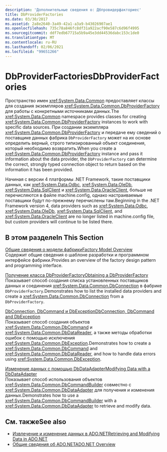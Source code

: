 ```yaml
---
description: 'Дополнительные сведения о: Дбпровидерфакториес'
title: DbProviderFactories
ms.date: 03/30/2017
ms.assetid: 2a8e2640-3a49-42a1-a3a9-b43026907ae1
ms.openlocfilehash: 735c78a846fc8df31a922acf90e587c6d96f4995
ms.sourcegitcommit: ddf7edb67715a5b9a45e3dd44536dabc153c1de0
ms.translationtype: MT
ms.contentlocale: ru-RU
ms.lasthandoff: 02/06/2021
ms.locfileid: "99651266"
---
```

# <a name="dbproviderfactories"></a><span data-ttu-id="063fb-103">DbProviderFactories</span><span class="sxs-lookup"><span data-stu-id="063fb-103">DbProviderFactories</span></span>

<span data-ttu-id="063fb-104">Пространство имен <xref:System.Data.Common> предоставляет классы для создания экземпляров <xref:System.Data.Common.DbProviderFactory> для работы с конкретными источниками данных.</span><span class="sxs-lookup"><span data-stu-id="063fb-104">The <xref:System.Data.Common> namespace provides classes for creating <xref:System.Data.Common.DbProviderFactory> instances to work with specific data sources.</span></span> <span data-ttu-id="063fb-105">При создании экземпляра <xref:System.Data.Common.DbProviderFactory> и передаче ему сведений о поставщике данных фабрика `DbProviderFactory` может на их основе определить верный, строго типизированный объект соединения, который необходимо возвратить.</span><span class="sxs-lookup"><span data-stu-id="063fb-105">When you create a <xref:System.Data.Common.DbProviderFactory> instance and pass it information about the data provider, the `DbProviderFactory` can determine the correct, strongly typed connection object to return based on the information it has been provided.</span></span>  
  
 <span data-ttu-id="063fb-106">Начиная с версии 4 платформы .NET Framework, такие поставщики данных, как <xref:System.Data.Odbc>, <xref:System.Data.OleDb>, <xref:System.Data.SqlClient> и <xref:System.Data.OracleClient>, больше не перечисляются в файле machine.config, однако настраиваемые поставщики будут по-прежнему перечислены там.</span><span class="sxs-lookup"><span data-stu-id="063fb-106">Beginning in the .NET Framework version 4, data providers such as <xref:System.Data.Odbc>, <xref:System.Data.OleDb>, <xref:System.Data.SqlClient>, and <xref:System.Data.OracleClient> are no longer listed in machine.config file, but custom providers will continue to be listed there.</span></span>  
  
## <a name="in-this-section"></a><span data-ttu-id="063fb-107">В этом разделе</span><span class="sxs-lookup"><span data-stu-id="063fb-107">In This Section</span></span>  

 [<span data-ttu-id="063fb-108">Общие сведения о модели фабрики</span><span class="sxs-lookup"><span data-stu-id="063fb-108">Factory Model Overview</span></span>](factory-model-overview.md)  
 <span data-ttu-id="063fb-109">Содержит общие сведения о шаблоне разработки и программном интерфейсе фабрики.</span><span class="sxs-lookup"><span data-stu-id="063fb-109">Provides an overview of the factory design pattern and programming interface.</span></span>  
  
 [<span data-ttu-id="063fb-110">Получение класса DbProviderFactory</span><span class="sxs-lookup"><span data-stu-id="063fb-110">Obtaining a DbProviderFactory</span></span>](obtaining-a-dbproviderfactory.md)  
 <span data-ttu-id="063fb-111">Показывает способ создания списка установленных поставщиков данных и соединения <xref:System.Data.Common.DbConnection> в фабрике `DbProviderFactory`.</span><span class="sxs-lookup"><span data-stu-id="063fb-111">Demonstrates how to list the installed data providers and create a <xref:System.Data.Common.DbConnection> from a `DbProviderFactory`.</span></span>  
  
 [<span data-ttu-id="063fb-112">DbConnection, DbCommand и DbException</span><span class="sxs-lookup"><span data-stu-id="063fb-112">DbConnection, DbCommand and DbException</span></span>](dbconnection-dbcommand-and-dbexception.md)  
 <span data-ttu-id="063fb-113">Показывает способ создания объектов <xref:System.Data.Common.DbCommand> и <xref:System.Data.Common.DbDataReader>, а также методы обработки ошибок с помощью исключения <xref:System.Data.Common.DbException>.</span><span class="sxs-lookup"><span data-stu-id="063fb-113">Demonstrates how to create a <xref:System.Data.Common.DbCommand> and <xref:System.Data.Common.DbDataReader>, and how to handle data errors using <xref:System.Data.Common.DbException>.</span></span>  
  
 [<span data-ttu-id="063fb-114">Изменение данных с помощью DbDataAdapter</span><span class="sxs-lookup"><span data-stu-id="063fb-114">Modifying Data with a DbDataAdapter</span></span>](modifying-data-with-a-dbdataadapter.md)  
 <span data-ttu-id="063fb-115">Показывает способ использования объектов <xref:System.Data.Common.DbCommandBuilder> совместно с <xref:System.Data.Common.DbDataAdapter> для получения и изменения данных.</span><span class="sxs-lookup"><span data-stu-id="063fb-115">Demonstrates how to use a <xref:System.Data.Common.DbCommandBuilder> with a <xref:System.Data.Common.DbDataAdapter> to retrieve and modify data.</span></span>  
  
## <a name="see-also"></a><span data-ttu-id="063fb-116">См. также</span><span class="sxs-lookup"><span data-stu-id="063fb-116">See also</span></span>

- [<span data-ttu-id="063fb-117">Извлечение и изменение данных в ADO.NET</span><span class="sxs-lookup"><span data-stu-id="063fb-117">Retrieving and Modifying Data in ADO.NET</span></span>](retrieving-and-modifying-data.md)
- [<span data-ttu-id="063fb-118">Общие сведения об ADO.NET</span><span class="sxs-lookup"><span data-stu-id="063fb-118">ADO.NET Overview</span></span>](ado-net-overview.md)
